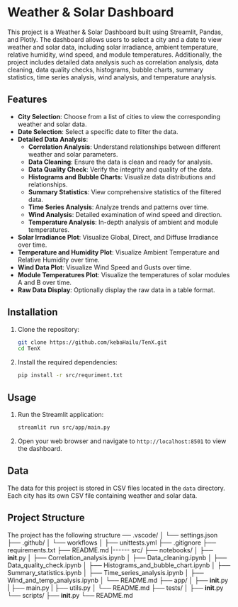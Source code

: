 # Weather & Solar Dashboard

This project is a Weather & Solar Dashboard built using Streamlit, Pandas, and Plotly. The dashboard allows users to select a city and a date to view weather and solar data, including solar irradiance, ambient temperature, relative humidity, wind speed, and module temperatures. Additionally, the project includes detailed data analysis such as correlation analysis, data cleaning, data quality checks, histograms, bubble charts, summary statistics, time series analysis, wind analysis, and temperature analysis.

## Features

- **City Selection**: Choose from a list of cities to view the corresponding weather and solar data.
- **Date Selection**: Select a specific date to filter the data.
- **Detailed Data Analysis**:
  - **Correlation Analysis**: Understand relationships between different weather and solar parameters.
  - **Data Cleaning**: Ensure the data is clean and ready for analysis.
  - **Data Quality Check**: Verify the integrity and quality of the data.
  - **Histograms and Bubble Charts**: Visualize data distributions and relationships.
  - **Summary Statistics**: View comprehensive statistics of the filtered data.
  - **Time Series Analysis**: Analyze trends and patterns over time.
  - **Wind Analysis**: Detailed examination of wind speed and direction.
  - **Temperature Analysis**: In-depth analysis of ambient and module temperatures.
- **Solar Irradiance Plot**: Visualize Global, Direct, and Diffuse Irradiance over time.
- **Temperature and Humidity Plot**: Visualize Ambient Temperature and Relative Humidity over time.
- **Wind Data Plot**: Visualize Wind Speed and Gusts over time.
- **Module Temperatures Plot**: Visualize the temperatures of solar modules A and B over time.
- **Raw Data Display**: Optionally display the raw data in a table format.

## Installation

1. Clone the repository:
    ```bash
    git clone https://github.com/kebaHailu/TenX.git
    cd TenX
    ```

2. Install the required dependencies:
    ```bash
    pip install -r src/requriment.txt
    ```

## Usage

1. Run the Streamlit application:
    ```bash
    streamlit run src/app/main.py
    ```

2. Open your web browser and navigate to `http://localhost:8501` to view the dashboard.

## Data

The data for this project is stored in CSV files located in the `data` directory. Each city has its own CSV file containing weather and solar data.

## Project Structure

The project has the following structure 
── .vscode/
│   └── settings.json
├── .github/
│   └── workflows
│       ├── unittests.yml
├── .gitignore
├── requirements.txt
├── README.md
|------ src/
    ├── notebooks/
    │   ├── __init__.py
    │   ├── Correlation_analysis.ipynb
    │   ├── Data_cleaning.ipynb
    │   ├── Data_quality_check.ipynb
    │   ├── Histograms_and_bubble_chart.ipynb
    │   ├── Summary_statistics.ipynb
    │   ├── Time_series_analysis.ipynb
    │   ├── Wind_and_temp_analysis.ipynb
    │   └── README.md
    ├── app/
    │   ├── __init__.py
    |   ├── main.py
    |   ├── utils.py
    │   └── README.md
    ├── tests/
    │   ├── __init__.py
    └── scripts/
        ├── __init__.py
        └── README.md


